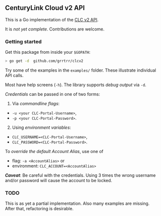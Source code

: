 ## CenturyLink Cloud v2 API

This is a Go implementation of the [CLC v2 API](https://www.ctl.io/api-docs/v2).

It is _not yet complete_. Contributions are welcome.

### Getting started

Get this package from inside your `$GOPATH`:
```bash
> go get -d  github.com/grrtrr/clcv2
```

Try some of the examples in the `examples/` folder. These illustrate individual API calls.

Most have help screens (`-h`). The library supports _debug output_ via `-d`.

_Credentials_ can be passed in one of two forms:

1. Via _commandline flags_:
  + `-u <your CLC-Portal-Username>`,
  + `-p <your CLC-Portal-Password>`.
2. Using _environment variables_:
  + `CLC_USERNAME=<CLC-Portal-Username>`,
  + `CLC_PASSWORD=<CLC-Portal-Password>`.

To _override the default Account Alias_, use one of

* flag: `-a <AccountAlias>` or
* environment: `CLC_ACCOUNT=<AccountAlias>`

***Caveat***: Be careful with the credentials. Using 3 times the wrong username and/or password will cause the account to be locked.

### TODO

This is as yet a partial implementation. Also many examples are missing.
After that, refactoring is desirable.
